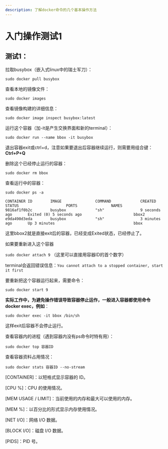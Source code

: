 ```yaml
---
description: 了解docker命令的几个基本操作方法
---
```


# 入门操作测试1

## 测试1：

拉取busybox（嵌入式linux中的瑞士军刀）：

`sudo docker pull busybox`

查看本地的镜像文件：

`sudo docker images`

查看镜像构建的详细信息：

`sudo docker image inspect busybox:latest`

运行这个容器（加-it是产生交换界面和新的terminal）：

`sudo docker run --name bbox -it busybox`

退出容器exit或ctrl+d，注意如果要退出后容器继续运行，则需要用组合键：**Ctrl+P+Q**

删除这个已经停止运行的容器：

`sudo docker rm bbox`

查看运行中的容器：

`sudo docker ps -a`

```text
CONTAINER ID        IMAGE               COMMAND             CREATED             STATUS                     PORTS               NAMES
9816af1f0b2c        busybox             "sh"                9 seconds ago       Exited (0) 5 seconds ago                       bbox2
e9da490d3eda        busybox             "sh"                3 minutes ago       Up 3 minutes                                   bbox
```

这里bbox2就是直接exit后的容器，已经变成Exited状态，已经停止了。

如果要重新进入这个容器

`sudo docker attach 9` （这里可以直接用容器ID的首个数字）

terminal会返回错误信息：`You cannot attach to a stopped container, start it first`

要重新把这个容器运行起来，需要命令：

`sudo docker start 9`

**实际工作中，为避免操作错误导致容器停止运作，一般进入容器都使用命令 docker exec，例如**：

`sudo docker exec -it bbox /bin/sh`

这样exit后容器不会停止运行。

查看容器内的进程（遇到容器内没有ps命令时特有用）：

`sudo docker top 容器ID`

查看容器资料占用情况：

`sudo docker stats 容器ID --no-stream`

\[CONTAINER\]：以短格式显示容器的 ID。

\[CPU %\]：CPU 的使用情况。

\[MEM USAGE / LIMIT\]：当前使用的内存和最大可以使用的内存。

\[MEM %\]：以百分比的形式显示内存使用情况。

\[NET I/O\]：网络 I/O 数据。

\[BLOCK I/O\]：磁盘 I/O 数据。

\[PIDS\]：PID 号。


